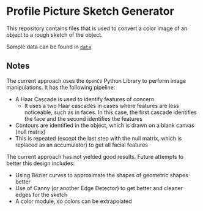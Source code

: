 # Profile Picture Sketch Generator

This repository contains files that is used to convert a color image of an object to a rough sketch of the object.

Sample data can be found in [`data`](data)

## Notes
The current approach uses the `OpenCV` Python Library to perform image manipulations. It has the following pipeline:
* A Haar Cascade is used to identify features of concern
  * It uses a two Haar cascades in cases where features are less noticeable, such as in faces. In this case, the first cascade identifies the face and the second identifies the features
* Contours are identified in the object, which is drawn on a blank canvas (null matrix)
* This is repeated (except the last step with the null matrix, which is replaced as an accumulator) to get all facial features

The current approach has not yielded good results. Future attempts to better this design includes:
* Using Bézier curves to approximate the shapes of geometric shapes better
* Use of Canny (or another Edge Detector) to get better and cleaner edges for the sketch
* A color module, so colors can be extrapolated


